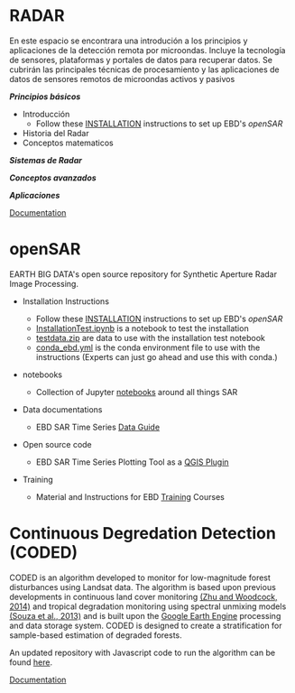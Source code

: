 RADAR
=======================

En este espacio se encontrara una introdución a los principios y aplicaciones de la detección remota por microondas. 
Incluye la tecnología de sensores, plataformas y portales de datos para recuperar datos. Se cubrirán las principales técnicas de procesamiento y las aplicaciones de datos de sensores remotos de microondas activos y pasivos


_**Principios básicos**_ 
* Introducción
  * Follow these [INSTALLATION](INSTALLATION.md) instructions to set up EBD's *openSAR*
* Historia del Radar 
* Conceptos matematicos

_**Sistemas de Radar**_ 



_**Conceptos avanzados**_ 



_**Aplicaciones**_ 








[Documentation](https://coded.readthedocs.io/en/latest/)



# openSAR
EARTH BIG DATA's open source repository for Synthetic Aperture Radar Image Processing. 

* Installation Instructions
  * Follow these [INSTALLATION](INSTALLATION.md) instructions to set up EBD's *openSAR*
  * [InstallationTest.ipynb](notebooks/InstallationTest.ipynb) is a notebook to test the installation
  * [testdata.zip](data/testdata.zip) are data to use with the installation test notebook
  * [conda_ebd.yml](conda_ebd.yml) is the conda environment file to use with the instructions (Experts can just go ahead and use this with conda.)
  
* notebooks
  * Collection of Jupyter [notebooks](notebooks) around all things SAR

* Data documentations
  * EBD SAR Time Series [Data Guide](documentation/EBD_DataGuide.md)

* Open source code
  * EBD SAR Time Series Plotting Tool as a [QGIS Plugin](code/QGIS/plugins/)

* Training
  * Material and Instructions for EBD [Training](training) Courses



# Continuous Degredation Detection (CODED)

CODED is an algorithm developed to monitor for low-magnitude forest disturbances using Landsat data. The algorithm is based upon previous developments in continuous land cover monitoring [(Zhu and Woodcock, 2014)](http://www.sciencedirect.com/science/article/pii/S0034425714000248) and tropical degradation monitoring using spectral unmixing models [(Souza et al., 2013)](http://www.mdpi.com/2072-4292/5/11/5493/html) and is built upon the [Google Earth Engine](https://earthengine.google.com/) processing and data storage system. CODED is designed to create a stratification for sample-based estimation of degraded forests. 

An updated repository with Javascript code to run the algorithm can be found [here](https://code.earthengine.google.com/?accept_repo=users/bullocke/coded). 

[Documentation](https://coded.readthedocs.io/en/latest/)
